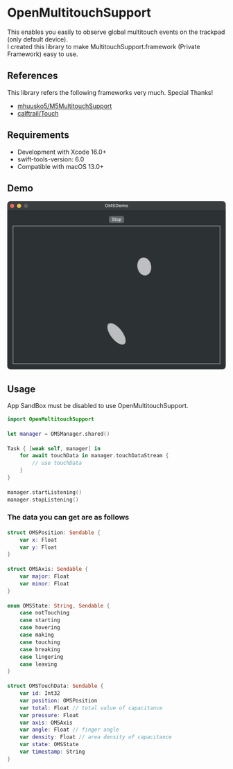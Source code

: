 # OpenMultitouchSupport

This enables you easily to observe global multitouch events on the trackpad (only default device).  
I created this library to make MultitouchSupport.framework (Private Framework) easy to use.

## References

This library refers the following frameworks very much. Special Thanks!

- [mhuusko5/M5MultitouchSupport](https://github.com/mhuusko5/M5MultitouchSupport)
- [calftrail/Touch](https://github.com/calftrail/Touch/blob/master/TouchSynthesis/MultitouchSupport.h)

## Requirements

- Development with Xcode 16.0+
- swift-tools-version: 6.0
- Compatible with macOS 13.0+

## Demo

<img src="Screenshots/demo.png" alt="demo" width="632px" />

## Usage

App SandBox must be disabled to use OpenMultitouchSupport.

```swift
import OpenMultitouchSupport

let manager = OMSManager.shared()

Task { [weak self, manager] in
    for await touchData in manager.touchDataStream {
        // use touchData
    }
}

manager.startListening()
manager.stopListening()
```

### The data you can get are as follows

```swift
struct OMSPosition: Sendable {
    var x: Float
    var y: Float
}

struct OMSAxis: Sendable {
    var major: Float
    var minor: Float
}

enum OMSState: String, Sendable {
    case notTouching
    case starting
    case hovering
    case making
    case touching
    case breaking
    case lingering
    case leaving
}

struct OMSTouchData: Sendable {
    var id: Int32
    var position: OMSPosition
    var total: Float // total value of capacitance
    var pressure: Float
    var axis: OMSAxis
    var angle: Float // finger angle
    var density: Float // area density of capacitance
    var state: OMSState
    var timestamp: String
}
```
